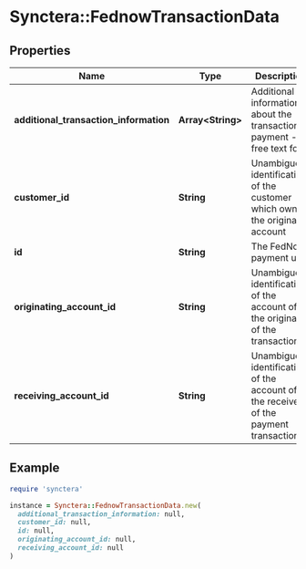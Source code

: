 # Synctera::FednowTransactionData

## Properties

| Name | Type | Description | Notes |
| ---- | ---- | ----------- | ----- |
| **additional_transaction_information** | **Array&lt;String&gt;** | Additional information about the transaction payment - in free text form | [optional] |
| **customer_id** | **String** | Unambiguous identification of the customer which owns the originator account | [optional] |
| **id** | **String** | The FedNow payment uuid | [optional] |
| **originating_account_id** | **String** | Unambiguous identification of the account of the originator of the transaction | [optional] |
| **receiving_account_id** | **String** | Unambiguous identification of the account of the receiver of the payment transaction | [optional] |

## Example

```ruby
require 'synctera'

instance = Synctera::FednowTransactionData.new(
  additional_transaction_information: null,
  customer_id: null,
  id: null,
  originating_account_id: null,
  receiving_account_id: null
)
```

